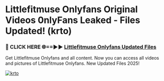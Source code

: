 # Littlefitmuse Onlyfans Original Videos 0nlyFans Leaked - Files Updated! (krto)

<h3>🔴 CLICK HERE 🌐==►► <a href="https://tinyurl.com/ehrbuxhb" rel="nofollow">Littlefitmuse Onlyfans Updated Files</a></h3>

Get Littlefitmuse Onlyfans and all content. Now you can access all videos and pictures of Littlefitmuse Onlyfans. New Updated Files 2025!

[![krto](https://i.imgur.com/lVYEuWS.gif)](https://tinyurl.com/ehrbuxhb)
